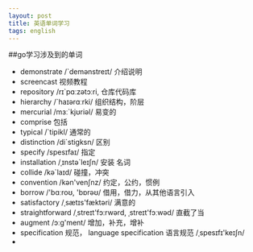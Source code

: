 ```yaml
---
layout: post
title: 英语单词学习
tags: english
---
```


##go学习涉及到的单词

* demonstrate /`demənstreɪt/ 介绍说明
* screencast 视频教程
* repository /rɪ`pɑːzətɔːri, 仓库代码库
* hierarchy /`haɪərɑːrki/ 组织结构，阶层
* mercurial /mɜː`kjʊriəl/  易变的
* comprise 包括
* typical /`tipikl/ 通常的
* distinction /di`stigksn/ 区别
* specify /spesɪfaɪ/ 指定
* installation /ˌɪnstə`leɪʃn/ 安装  名词
* collide /kə`laɪd/ 碰撞，冲突
* convention /kən'venʃnz/  约定，公约，惯例
* borrow /'bɑːroʊ, 'bɒrəʊ/ 借用，借力，从其他语言引入
* satisfactory /ˌsætɪs'fæktəri/ 满意的
* straightforward  /ˌstreɪt'fɔːrwərd, ˌstreɪt'fɔːwəd/ 直截了当
* augment  /ɔːɡ'ment/ 增加，补充，增补
* specification 规范， language specification 语言规范 /ˌspesɪfɪ'keɪʃn/
* 
 
